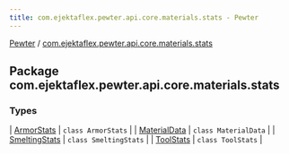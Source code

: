 ```yaml
---
title: com.ejektaflex.pewter.api.core.materials.stats - Pewter
---
```


[Pewter](../index.html) / [com.ejektaflex.pewter.api.core.materials.stats](./index.html)

## Package com.ejektaflex.pewter.api.core.materials.stats

### Types

| [ArmorStats](-armor-stats/index.html) | `class ArmorStats` |
| [MaterialData](-material-data/index.html) | `class MaterialData` |
| [SmeltingStats](-smelting-stats/index.html) | `class SmeltingStats` |
| [ToolStats](-tool-stats/index.html) | `class ToolStats` |

